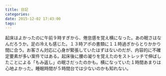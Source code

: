 ```yaml
---
title: 日記
categories:
date: 2015-12-02 17:43:00
tags:
---
```


起床はよかったのに午前９時すぎから、倦怠感を覚え横になった。あの眠さはなんだろうか。足の冷えも感じた。１３時アポの書類に１１時過ぎからとりかかり間に合う。お客さん対応に心身が緊張していたはずはないのだが、内容的に不確定要素が多い案件ではある。起床後に腰の凝りを覚えたのをストレッチで伸ばしたことによる「もみ返し」の眠さだったのかも。横になっていた１時間あまりは心地よかった。睡眠時間が５時間台では少ないのかも知れない。